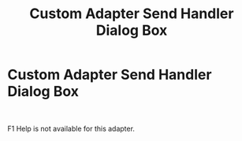 ﻿---
title: Custom Adapter Send Handler Dialog Box
TOCTitle: Custom Adapter Send Handler Dialog Box
ms:assetid: 7fb21c38-c873-4331-8a0e-9c458aff01bc
ms:mtpsurl: https://msdn.microsoft.com/en-us/library/Aa561053(v=BTS.80)
ms:contentKeyID: 51529249
ms.date: 08/30/2017
mtps_version: v=BTS.80
f1_keywords:
- bts10.adaptors.custom.handler.send
---

# Custom Adapter Send Handler Dialog Box

 

F1 Help is not available for this adapter.

